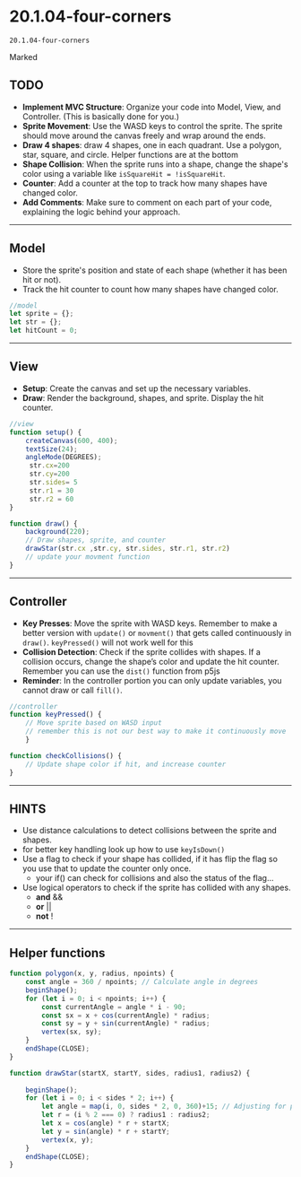 # 20.1.04-four-corners
```
20.1.04-four-corners
```
Marked

## TODO
- **Implement MVC Structure**: Organize your code into Model, View, and Controller. (This is basically done for you.)
- **Sprite Movement**: Use the WASD keys to control the sprite. The sprite should move around the canvas freely and wrap around the ends.
- **Draw 4 shapes**: draw 4 shapes, one in each quadrant. Use a polygon, star, square, and circle. Helper functions are at the bottom
- **Shape Collision**: When the sprite runs into a shape, change the shape's color using a variable like `isSquareHit = !isSquareHit`.
- **Counter**: Add a counter at the top to track how many shapes have changed color.
- **Add Comments**: Make sure to comment on each part of your code, explaining the logic behind your approach.
---


## Model
- Store the sprite's position and state of each shape (whether it has been hit or not).
- Track the hit counter to count how many shapes have changed color.

```javascript
//model
let sprite = {};
let str = {};
let hitCount = 0;
```

---

## View
- **Setup**: Create the canvas and set up the necessary variables.
- **Draw**: Render the background, shapes, and sprite. Display the hit counter.

```javascript
//view
function setup() {
    createCanvas(600, 400);
    textSize(24);
    angleMode(DEGREES);
     str.cx=200
     str.cy=200
     str.sides= 5
     str.r1 = 30
     str.r2 = 60
}

function draw() {
    background(220);
    // Draw shapes, sprite, and counter
    drawStar(str.cx ,str.cy, str.sides, str.r1, str.r2)
    // update your movment function
}
```

---

## Controller
- **Key Presses**: Move the sprite with WASD keys. Remember to make a better version with `update()` or `movment()` that gets called continuously in `draw()`. `keyPressed()` will not work well for this
- **Collision Detection**: Check if the sprite collides with shapes. If a collision occurs, change the shape’s color and update the hit counter. Remember you can use the `dist()` function from p5js
- **Reminder**: In the controller portion you can only update variables, you cannot draw or call `fill()`.

```javascript
//controller
function keyPressed() {
    // Move sprite based on WASD input
    // remember this is not our best way to make it continuously move
    }

function checkCollisions() {
    // Update shape color if hit, and increase counter
}
```

---

## HINTS
- Use distance calculations to detect collisions between the sprite and shapes.
- for better key handling look up how to use `keyIsDown()`
- Use a flag to check if your shape has collided, if it has flip the flag so you use that to update the counter only once.
	- your if() can check for collisions and also the status of the flag...
- Use logical operators to check if the sprite has collided with any shapes. 
	- **and** &&
 	- **or** ||
  	- **not** !	 

---

## Helper functions
```js
function polygon(x, y, radius, npoints) {
    const angle = 360 / npoints; // Calculate angle in degrees   
    beginShape();
    for (let i = 0; i < npoints; i++) {
        const currentAngle = angle * i - 90;
        const sx = x + cos(currentAngle) * radius;
        const sy = y + sin(currentAngle) * radius;
        vertex(sx, sy);
    }
    endShape(CLOSE);
}

function drawStar(startX, startY, sides, radius1, radius2) {
    
    beginShape();
    for (let i = 0; i < sides * 2; i++) {
        let angle = map(i, 0, sides * 2, 0, 360)+15; // Adjusting for proper orientation
        let r = (i % 2 === 0) ? radius1 : radius2;
        let x = cos(angle) * r + startX;
        let y = sin(angle) * r + startY;
        vertex(x, y);
    }
    endShape(CLOSE);
}

```
